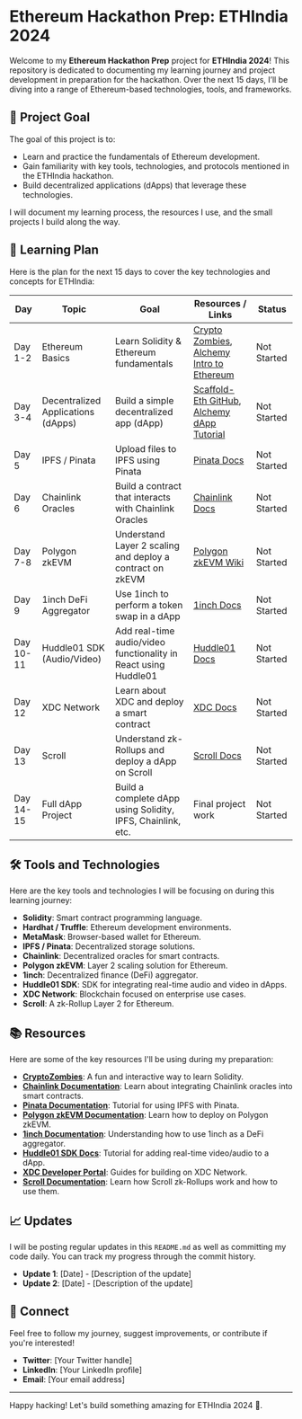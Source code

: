 # Ethereum Hackathon Prep: ETHIndia 2024

Welcome to my **Ethereum Hackathon Prep** project for **ETHIndia 2024**! This repository is dedicated to documenting my learning journey and project development in preparation for the hackathon. Over the next 15 days, I’ll be diving into a range of Ethereum-based technologies, tools, and frameworks.

## 🚀 Project Goal

The goal of this project is to:
- Learn and practice the fundamentals of Ethereum development.
- Gain familiarity with key tools, technologies, and protocols mentioned in the ETHIndia hackathon.
- Build decentralized applications (dApps) that leverage these technologies.

I will document my learning process, the resources I use, and the small projects I build along the way.

## 📅 Learning Plan

Here is the plan for the next 15 days to cover the key technologies and concepts for ETHIndia:

| **Day** | **Topic** | **Goal** | **Resources / Links** | **Status** |
|---------|------------|----------|-----------------------|------------|
| Day 1-2 | Ethereum Basics | Learn Solidity & Ethereum fundamentals | [Crypto Zombies](https://cryptozombies.io/), [Alchemy Intro to Ethereum](https://www.alchemy.com/ethereum) | Not Started |
| Day 3-4 | Decentralized Applications (dApps) | Build a simple decentralized app (dApp) | [Scaffold-Eth GitHub](https://github.com/scaffold-eth/scaffold-eth), [Alchemy dApp Tutorial](https://www.alchemy.com/dapps) | Not Started |
| Day 5 | IPFS / Pinata | Upload files to IPFS using Pinata | [Pinata Docs](https://blog.pinata.cloud/getting-started-with-pinata) | Not Started |
| Day 6 | Chainlink Oracles | Build a contract that interacts with Chainlink Oracles | [Chainlink Docs](https://docs.chain.link/) | Not Started |
| Day 7-8 | Polygon zkEVM | Understand Layer 2 scaling and deploy a contract on zkEVM | [Polygon zkEVM Wiki](https://wiki.polygon.technology/docs/zkEVM) | Not Started |
| Day 9 | 1inch DeFi Aggregator | Use 1inch to perform a token swap in a dApp | [1inch Docs](https://docs.1inch.io/) | Not Started |
| Day 10-11 | Huddle01 SDK (Audio/Video) | Add real-time audio/video functionality in React using Huddle01 | [Huddle01 Docs](https://docs.huddle01.com/) | Not Started |
| Day 12 | XDC Network | Learn about XDC and deploy a smart contract | [XDC Docs](https://developer.xdc.org/) | Not Started |
| Day 13 | Scroll | Understand zk-Rollups and deploy a dApp on Scroll | [Scroll Docs](https://scroll.io/docs) | Not Started |
| Day 14-15 | Full dApp Project | Build a complete dApp using Solidity, IPFS, Chainlink, etc. | Final project work | Not Started |

## 🛠 Tools and Technologies

Here are the key tools and technologies I will be focusing on during this learning journey:

- **Solidity**: Smart contract programming language.
- **Hardhat / Truffle**: Ethereum development environments.
- **MetaMask**: Browser-based wallet for Ethereum.
- **IPFS / Pinata**: Decentralized storage solutions.
- **Chainlink**: Decentralized oracles for smart contracts.
- **Polygon zkEVM**: Layer 2 scaling solution for Ethereum.
- **1inch**: Decentralized finance (DeFi) aggregator.
- **Huddle01 SDK**: SDK for integrating real-time audio and video in dApps.
- **XDC Network**: Blockchain focused on enterprise use cases.
- **Scroll**: A zk-Rollup Layer 2 for Ethereum.

## 📚 Resources

Here are some of the key resources I'll be using during my preparation:

- **[CryptoZombies](https://cryptozombies.io/)**: A fun and interactive way to learn Solidity.
- **[Chainlink Documentation](https://docs.chain.link/)**: Learn about integrating Chainlink oracles into smart contracts.
- **[Pinata Documentation](https://blog.pinata.cloud/getting-started-with-pinata/)**: Tutorial for using IPFS with Pinata.
- **[Polygon zkEVM Documentation](https://wiki.polygon.technology/docs/zkEVM)**: Learn how to deploy on Polygon zkEVM.
- **[1inch Documentation](https://docs.1inch.io/)**: Understanding how to use 1inch as a DeFi aggregator.
- **[Huddle01 SDK Docs](https://docs.huddle01.com/)**: Tutorial for adding real-time video/audio to a dApp.
- **[XDC Developer Portal](https://developer.xdc.org/)**: Guides for building on XDC Network.
- **[Scroll Documentation](https://scroll.io/docs)**: Learn how Scroll zk-Rollups work and how to use them.

## 📈 Updates

I will be posting regular updates in this `README.md` as well as committing my code daily. You can track my progress through the commit history.

- **Update 1**: [Date] - [Description of the update]
- **Update 2**: [Date] - [Description of the update]

## 🔗 Connect

Feel free to follow my journey, suggest improvements, or contribute if you're interested!

- **Twitter**: [Your Twitter handle]
- **LinkedIn**: [Your LinkedIn profile]
- **Email**: [Your email address]

---

Happy hacking! Let's build something amazing for ETHIndia 2024 🚀.
